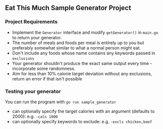 
## Eat This Much Sample Generator Project

### Project Requirements
- Implement the `Generator` interface and modify `getGenerator()` in `main.go` to return your generator.  
- The number of meals and foods per meal is entirely up to you but preferably somewhat similar to what a normal person might eat.
- Don't include any foods whose name contains any keywords passed in `exclusions`
- Your generator shouldn't produce the exact same output every time - incorporate some randomness.
- Aim for less than 10% calorie target deviation without any exclusions, return an error if that isn't possible 

### Testing your generator
You can run the program with `go run sample_generator` 
- can optionally specify the target calories with an argument (defaults to 2000): e.g. `-cals 1000`
- can optionally specify keywords to exclude: e.g. `-excls chicken,beef`